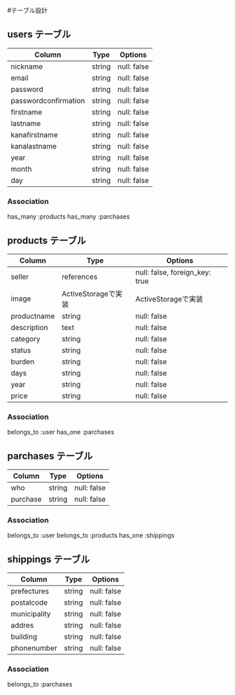 #テーブル設計

## users テーブル

|Column                  |Type       |Options           |
|----------------------- |---------- |----------------- |
| nickname               | string    |  null: false     |
| email                  | string    |  null: false     |
| password               | string    |  null: false     |
| passwordconfirmation   | string    |  null: false     |
| firstname              | string    |  null: false     |
| lastname               | string    |  null: false     |
| kanafirstname          | string    |  null: false     |
| kanalastname           | string    |  null: false     |
| year                   | string    |  null: false     |
| month                  | string    |  null: false     |
| day                    | string    |  null: false     |


### Association
has_many :products
has_many :parchases


## products テーブル
|Column        |Type                  |Options                         |
|--------------|----------------------|------------------------------- |
| seller       | references           | null: false, foreign_key: true |
| image        | ActiveStorageで実装   | ActiveStorageで実装             |
| productname  | string               |  null: false                   |
| description  | text                 |  null: false                   |
| category     | string               |  null: false                   |
| status       | string               |  null: false                   |
| burden       | string               |  null: false                   |
| days         | string               |  null: false                   |
| year         | string               |  null: false                   |
| price        | string               |  null: false                   |


### Association
belongs_to :user
has_one :parchases


## parchases テーブル
|Column           |Type                  |Options      |
|-----------------|----------------------|-------------|
| who             | string               | null: false |
| purchase        | string               | null: false |


### Association
belongs_to :user
belongs_to :products
has_one :shippings


## shippings テーブル
|Column        |Type                  |Options       |
|--------------|----------------------|------------- |
| prefectures  | string               | null: false  |
| postalcode   | string               | null: false  |
| municipality | string               | null: false  |
| addres       | string               | null: false  |
| building     | string               | null: false  |
| phonenumber  | string               | null: false  |

### Association
belongs_to :parchases
